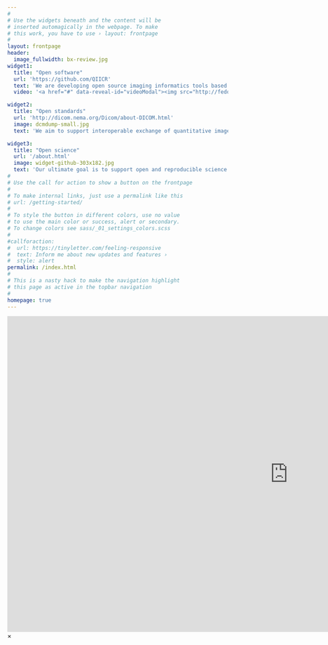 ```yaml
---
#
# Use the widgets beneath and the content will be
# inserted automagically in the webpage. To make
# this work, you have to use › layout: frontpage
#
layout: frontpage
header:
  image_fullwidth: bx-review.jpg
widget1:
  title: "Open software"
  url: 'https://github.com/QIICR'
  text: 'We are developing open source imaging informatics tools based on <a href="http://slicer.org">3D Slicer</a> to support research workflows of the <a href="http://imaging.cancer.gov/programsandresources/specializedinitiatives/qin">NCI Quantitative Imaging Network</a>.'
  video: '<a href="#" data-reveal-id="videoModal"><img src="http://fedorov.github.io/feeling-responsive/images/slicer-youtube.jpg"  width="302" height="182" alt=""/></a>'

widget2:
  title: "Open standards"
  url: 'http://dicom.nema.org/Dicom/about-DICOM.html'
  image: dcmdump-small.jpg
  text: 'We aim to support interoperable exchange of quantitative image analysis results using <a href="http://dicom.nema.org/Dicom/about-DICOM.html">Digital Imaging and Communications in Medicine (DICOM) standard</a>.'

widget3:
  title: "Open science"
  url: '/about.html'
  image: widget-github-303x182.jpg
  text: 'Our ultimate goal is to support open and reproducible science in quantitative imaging biomarker development for cancer imaging research.'
#
# Use the call for action to show a button on the frontpage
#
# To make internal links, just use a permalink like this
# url: /getting-started/
#
# To style the button in different colors, use no value
# to use the main color or success, alert or secondary.
# To change colors see sass/_01_settings_colors.scss
#
#callforaction:
#  url: https://tinyletter.com/feeling-responsive
#  text: Inform me about new updates and features ›
#  style: alert
permalink: /index.html
#
# This is a nasty hack to make the navigation highlight
# this page as active in the topbar navigation
#
homepage: true
---
```


<div id="videoModal" class="reveal-modal large" data-reveal="">
  <div class="flex-video widescreen vimeo" style="display: block;">
    <iframe width="1280" height="720" src="https://www.youtube.com/embed/ikK5uDEmihU" frameborder="0" allowfullscreen></iframe>
  </div>
  <a class="close-reveal-modal">&#215;</a>
</div>
